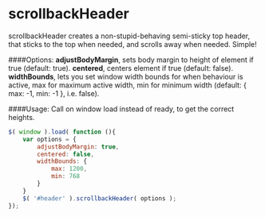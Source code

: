 scrollbackHeader
================

scrollbackHeader creates a non-stupid-behaving semi-sticky top header, that sticks 
to the top when needed, and scrolls away when needed. Simple!

####Options:
**adjustBodyMargin**, sets body margin to height of element if true (default: true).
**centered**, centers element if true (default: false).
**widthBounds**, lets you set window width bounds for when behaviour is active, max for 
maximum active width, min for minimum width (default: { max: -1, min: -1 }, i.e. false).

####Usage:
Call on window load instead of ready, to get the correct heights.
``` JavaScript
$( window ).load( function (){
	var options = {
		adjustBodyMargin: true, 
		centered: false,
		widthBounds: {
			max: 1200,
			min: 768
		}
    }
	$( '#header' ).scrollbackHeader( options );
});
```
